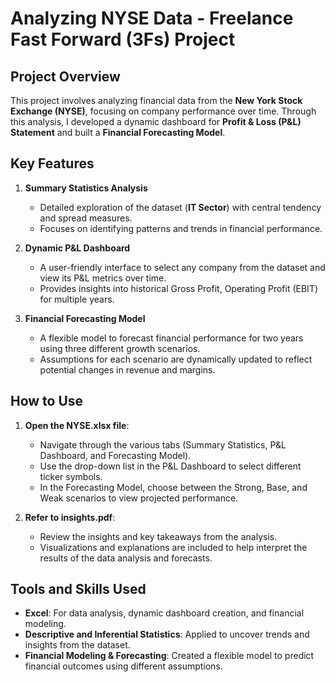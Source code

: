 # Analyzing NYSE Data - Freelance Fast Forward (3Fs) Project

## Project Overview
This project involves analyzing financial data from the **New York Stock Exchange (NYSE)**, focusing on company performance over time. Through this analysis, I developed a dynamic dashboard for **Profit & Loss (P&L) Statement** and built a **Financial Forecasting Model**.

## Key Features
1. **Summary Statistics Analysis**  
   - Detailed exploration of the dataset (**IT Sector**) with central tendency and spread measures.
   - Focuses on identifying patterns and trends in financial performance.

2. **Dynamic P&L Dashboard**  
   - A user-friendly interface to select any company from the dataset and view its P&L metrics over time.
   - Provides insights into historical Gross Profit, Operating Profit (EBIT) for multiple years.

3. **Financial Forecasting Model**  
   - A flexible model to forecast financial performance for two years using three different growth scenarios.
   - Assumptions for each scenario are dynamically updated to reflect potential changes in revenue and margins.

## How to Use
1. **Open the NYSE.xlsx file**:
   - Navigate through the various tabs (Summary Statistics, P&L Dashboard, and Forecasting Model).
   - Use the drop-down list in the P&L Dashboard to select different ticker symbols.
   - In the Forecasting Model, choose between the Strong, Base, and Weak scenarios to view projected performance.

2. **Refer to insights.pdf**:
   - Review the insights and key takeaways from the analysis.
   - Visualizations and explanations are included to help interpret the results of the data analysis and forecasts.

## Tools and Skills Used
- **Excel**: For data analysis, dynamic dashboard creation, and financial modeling.
- **Descriptive and Inferential Statistics**: Applied to uncover trends and insights from the dataset.
- **Financial Modeling & Forecasting**: Created a flexible model to predict financial outcomes using different assumptions.
